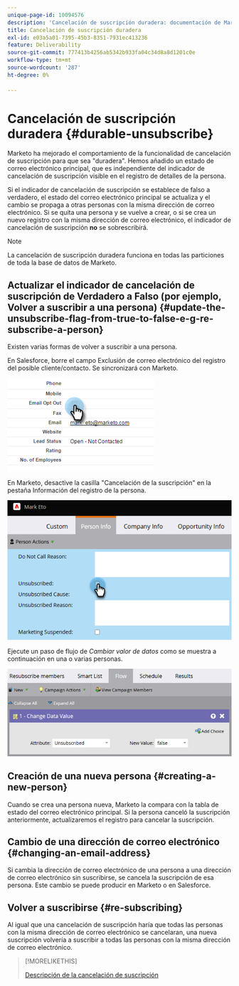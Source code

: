 ```yaml
---
unique-page-id: 10094576
description: 'Cancelación de suscripción duradera: documentación de Marketo: documentación del producto'
title: Cancelación de suscripción duradera
exl-id: e03a5a01-7395-45b3-8351-7931ec413236
feature: Deliverability
source-git-commit: 777413b4256ab5342b933fa04c34d8a8d1201c0e
workflow-type: tm+mt
source-wordcount: '287'
ht-degree: 0%

---
```


# Cancelación de suscripción duradera {#durable-unsubscribe}

Marketo ha mejorado el comportamiento de la funcionalidad de cancelación de suscripción para que sea &quot;duradera&quot;. Hemos añadido un estado de correo electrónico principal, que es independiente del indicador de cancelación de suscripción visible en el registro de detalles de la persona.

Si el indicador de cancelación de suscripción se establece de falso a verdadero, el estado del correo electrónico principal se actualiza y el cambio se propaga a otras personas con la misma dirección de correo electrónico. Si se quita una persona y se vuelve a crear, o si se crea un nuevo registro con la misma dirección de correo electrónico, el indicador de cancelación de suscripción **no** se sobrescribirá.

>[!NOTE]
>
>La cancelación de suscripción duradera funciona en todas las particiones de toda la base de datos de Marketo.

## Actualizar el indicador de cancelación de suscripción de Verdadero a Falso (por ejemplo, Volver a suscribir a una persona) {#update-the-unsubscribe-flag-from-true-to-false-e-g-re-subscribe-a-person}

Existen varias formas de volver a suscribir a una persona.

En Salesforce, borre el campo Exclusión de correo electrónico del registro del posible cliente/contacto. Se sincronizará con Marketo.

![Pantalla de Salesforce](assets/durable-unsubscribe-1.png)

En Marketo, desactive la casilla &quot;Cancelación de la suscripción&quot; en la pestaña Información del registro de la persona.

![Borrando la casilla de cancelación de suscripción en el registro de una persona](assets/durable-unsubscribe-2.png)

Ejecute un paso de flujo de _Cambiar valor de datos_ como se muestra a continuación en una o varias personas.

![Cambiar paso de flujo de valor de datos](assets/durable-unsubscribe-3.png)

## Creación de una nueva persona {#creating-a-new-person}

Cuando se crea una persona nueva, Marketo la compara con la tabla de estado del correo electrónico principal. Si la persona canceló la suscripción anteriormente, actualizaremos el registro para cancelar la suscripción.

## Cambio de una dirección de correo electrónico {#changing-an-email-address}

Si cambia la dirección de correo electrónico de una persona a una dirección de correo electrónico sin suscribirse, se cancela la suscripción de esa persona. Este cambio se puede producir en Marketo o en Salesforce.

## Volver a suscribirse {#re-subscribing}

Al igual que una cancelación de suscripción haría que todas las personas con la misma dirección de correo electrónico se cancelaran, una nueva suscripción volvería a suscribir a todas las personas con la misma dirección de correo electrónico.

>[!MORELIKETHIS]
>
>[Descripción de la cancelación de suscripción](/help/marketo/product-docs/email-marketing/deliverability/understanding-unsubscribe.md)
